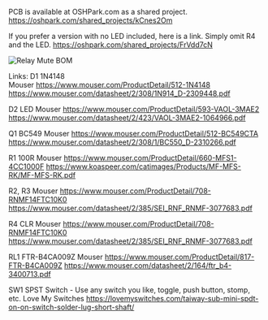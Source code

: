 PCB is available at OSHPark.com as a shared project.
https://oshpark.com/shared_projects/kCnes2Om

If you prefer a version with no LED included, here is a link. Simply omit R4 and the LED.
https://oshpark.com/shared_projects/FrVdd7cN


![Relay Mute BOM](https://github.com/Hastyman/Black-Hole-Mute/assets/16782548/20430a4c-fa4e-4d61-a87d-94ef63ab752f)

Links:
D1	1N4148	
Mouser	https://www.mouser.com/ProductDetail/512-1N4148	https://www.mouser.com/datasheet/2/308/1N914_D-2309448.pdf

D2	LED
Mouser	https://www.mouser.com/ProductDetail/593-VAOL-3MAE2	https://www.mouser.com/datasheet/2/423/VAOL-3MAE2-1064966.pdf

Q1	BC549
Mouser	https://www.mouser.com/ProductDetail/512-BC549CTA	https://www.mouser.com/datasheet/2/308/1/BC550_D-2310266.pdf

R1	100R
Mouser	https://www.mouser.com/ProductDetail/660-MFS1-4CC1000F	https://www.koaspeer.com/catimages/Products/MF-MFS-RK/MF-MFS-RK.pdf

R2, R3
Mouser	https://www.mouser.com/ProductDetail/708-RNMF14FTC10K0	https://www.mouser.com/datasheet/2/385/SEI_RNF_RNMF-3077683.pdf

R4	CLR
Mouser	https://www.mouser.com/ProductDetail/708-RNMF14FTC10K0	https://www.mouser.com/datasheet/2/385/SEI_RNF_RNMF-3077683.pdf

RL1	FTR-B4CA009Z
Mouser	https://www.mouser.com/ProductDetail/817-FTR-B4CA009Z	https://www.mouser.com/datasheet/2/164/ftr_b4-3400713.pdf

SW1	SPST Switch	- Use any switch you like, toggle, push button, stomp, etc.
Love My Switches	https://lovemyswitches.com/taiway-sub-mini-spdt-on-on-switch-solder-lug-short-shaft/
